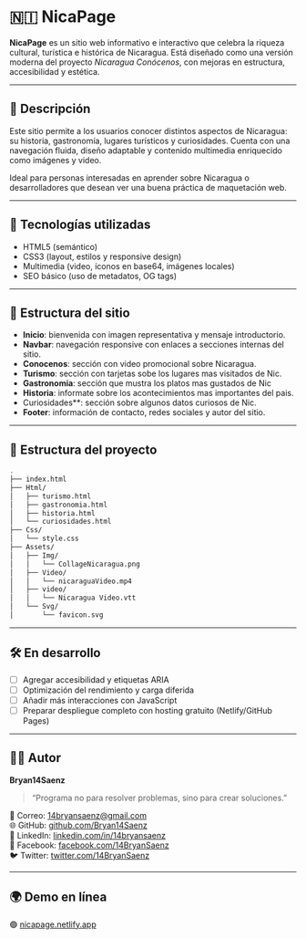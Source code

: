# 🇳🇮 NicaPage

**NicaPage** es un sitio web informativo e interactivo que celebra la riqueza cultural, turística e histórica de Nicaragua. Está diseñado como una versión moderna del proyecto *Nicaragua Conócenos*, con mejoras en estructura, accesibilidad y estética.

---

## 📌 Descripción

Este sitio permite a los usuarios conocer distintos aspectos de Nicaragua: su historia, gastronomía, lugares turísticos y curiosidades. Cuenta con una navegación fluida, diseño adaptable y contenido multimedia enriquecido como imágenes y video.

Ideal para personas interesadas en aprender sobre Nicaragua o desarrolladores que desean ver una buena práctica de maquetación web.

---

## 🧩 Tecnologías utilizadas

- HTML5 (semántico)
- CSS3 (layout, estilos y responsive design)
- Multimedia (video, íconos en base64, imágenes locales)
- SEO básico (uso de metadatos, OG tags)

---

## 🧭 Estructura del sitio

- **Inicio**: bienvenida con imagen representativa y mensaje introductorio.
- **Navbar**: navegación responsive con enlaces a secciones internas del sitio.
- **Conocenos**: sección con video promocional sobre Nicaragua.
- **Turismo**: sección con tarjetas sobe los lugares mas visitados de Nic.
- **Gastronomia**: sección que mustra los platos mas gustados de Nic
- **Historia**: informate sobre los acontecimientos mas importantes del pais.
- Curiosidades**: sección sobre algunos datos curiosos de Nic.
- **Footer**: información de contacto, redes sociales y autor del sitio.

---

## 📂 Estructura del proyecto

```bash
.
├── index.html
├── Html/
│   ├── turismo.html
│   ├── gastronomia.html
│   ├── historia.html
│   └── curiosidades.html
├── Css/
│   └── style.css
├── Assets/
│   ├── Img/
│   │   └── CollageNicaragua.png
│   ├── Video/
│   │   └── nicaraguaVideo.mp4
│   ├── video/
│   │   └── Nicaragua Video.vtt
│   └── Svg/
│       └── favicon.svg
```

---

## 🛠️ En desarrollo

- [ ] Agregar accesibilidad y etiquetas ARIA
- [ ] Optimización del rendimiento y carga diferida
- [ ] Añadir más interacciones con JavaScript
- [ ] Preparar despliegue completo con hosting gratuito (Netlify/GitHub Pages)

---

## 🧑‍💻 Autor

**Bryan14Saenz**

> “Programa no para resolver problemas, sino para crear soluciones.”

📧 Correo: [14bryansaenz@gmail.com](mailto:14bryansaenz@gmail.com)  
🌐 GitHub: [github.com/Bryan14Saenz](https://github.com/Bryan14Saenz)  
🔗 LinkedIn: [linkedin.com/in/14bryansaenz](https://www.linkedin.com/in/14bryansaenz)  
📘 Facebook: [facebook.com/14BryanSaenz](https://www.facebook.com/14BryanSaenz)  
🐦 Twitter: [twitter.com/14BryanSaenz](https://twitter.com/14BryanSaenz)

---

## 🌍 Demo en línea

🟢 [nicapage.netlify.app](https://nicapage.netlify.app)

